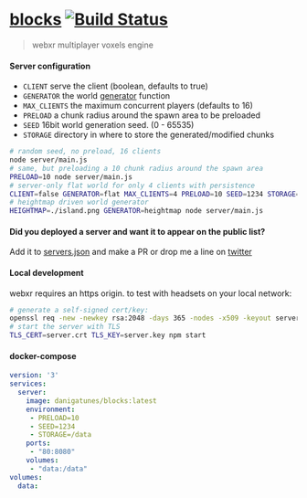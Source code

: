 [blocks](https://blocks.gatunes.com/)
[![Build Status](https://travis-ci.org/danielesteban/blocks.svg?branch=master)](https://travis-ci.org/danielesteban/blocks)
==

> webxr multiplayer voxels engine

#### Server configuration

 * `CLIENT` serve the client (boolean, defaults to true)
 * `GENERATOR` the world [generator](server/generators.js) function
 * `MAX_CLIENTS` the maximum concurrent players (defaults to 16)
 * `PRELOAD` a chunk radius around the spawn area to be preloaded
 * `SEED` 16bit world generation seed. (0 - 65535)
 * `STORAGE` directory in where to store the generated/modified chunks

```bash
# random seed, no preload, 16 clients
node server/main.js
# same, but preloading a 10 chunk radius around the spawn area
PRELOAD=10 node server/main.js
# server-only flat world for only 4 clients with persistence
CLIENT=false GENERATOR=flat MAX_CLIENTS=4 PRELOAD=10 SEED=1234 STORAGE=./data node server/main.js
# heightmap driven world generator
HEIGHTMAP=./island.png GENERATOR=heightmap node server/main.js
```

#### Did you deployed a server and want it to appear on the public list?

Add it to [servers.json](servers.json) and make a PR or drop me a line on [twitter](https://twitter.com/DaniGatunes)

#### Local development

webxr requires an https origin. to test with headsets on your local network:

```bash
# generate a self-signed cert/key:
openssl req -new -newkey rsa:2048 -days 365 -nodes -x509 -keyout server.key -out server.crt
# start the server with TLS
TLS_CERT=server.crt TLS_KEY=server.key npm start
```
#### docker-compose

```yaml
version: '3'
services:
  server:
    image: danigatunes/blocks:latest
    environment:
     - PRELOAD=10
     - SEED=1234
     - STORAGE=/data
    ports:
     - "80:8080"
    volumes:
     - "data:/data"
volumes:
  data:
```
